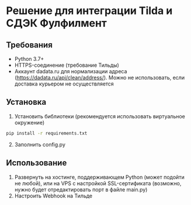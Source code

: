 # Решение для интеграции Tilda и СДЭК Фулфилмент

## Требования
- Python 3.7+
- HTTPS-соединение (требование Тильды)
- Аккаунт dadata.ru для нормализации адреса (https://dadata.ru/api/clean/address/). Можно не использовать, если доставка курьером не осуществляется

## Установка
1. Установить библиотеки (рекомендуется использовать виртуальное окружение)
```sh
pip install -r requirements.txt
```
2. Заполнить config.py

## Использование
1. Развернуть на хостинге, поддерживающем Python (может подойти не любой), или на VPS с настройкой SSL-сертификата (возможно, нужно будет отредактировать порт в файле main.py)
2. Настроить Webhook на Тильде
